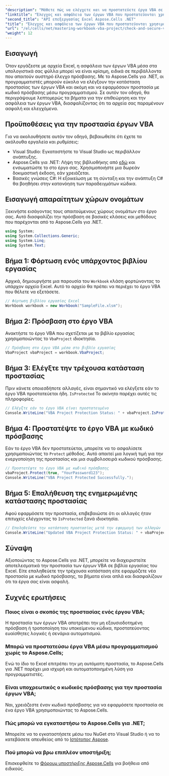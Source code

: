 ```yaml
---
"description": "Μάθετε πώς να ελέγχετε και να προστατεύετε έργα VBA σε αρχεία Excel μέσω προγραμματισμού χρησιμοποιώντας το Aspose.Cells για .NET. Οδηγός βήμα προς βήμα με πλήρη παραδείγματα κώδικα."
"linktitle": "Έλεγχος και ασφάλεια των έργων VBA που προστατεύονται χρησιμοποιώντας το Aspose.Cells"
"second_title": "API επεξεργασίας Excel Aspose.Cells .NET"
"title": "Έλεγχος και ασφάλεια των έργων VBA που προστατεύονται χρησιμοποιώντας το Aspose.Cells"
"url": "/el/cells/net/mastering-workbook-vba-project/check-and-secure-vba-projects-is-protected/"
"weight": 12
---
```


## Εισαγωγή

Όταν εργάζεστε με αρχεία Excel, η ασφάλεια των έργων VBA μέσα στα υπολογιστικά σας φύλλα μπορεί να είναι κρίσιμη, ειδικά σε περιβάλλοντα που απαιτούν αυστηρό έλεγχο πρόσβασης. Με το Aspose.Cells για .NET, οι προγραμματιστές μπορούν εύκολα να ελέγξουν την κατάσταση προστασίας των έργων VBA και ακόμη και να εφαρμόσουν προστασία με κωδικό πρόσβασης μέσω προγραμματισμού. Σε αυτόν τον οδηγό, θα περιγράψουμε λεπτομερώς τα βήματα για την επιθεώρηση και την ασφάλεια των έργων VBA, διασφαλίζοντας ότι τα αρχεία σας παραμένουν ασφαλή και ελεγχόμενα.

## Προϋποθέσεις για την προστασία έργων VBA

Για να ακολουθήσετε αυτόν τον οδηγό, βεβαιωθείτε ότι έχετε τα ακόλουθα εργαλεία και ρυθμίσεις:

- Visual Studio: Εγκαταστήστε το Visual Studio ως περιβάλλον ανάπτυξης.
- Aspose.Cells για .NET: Λήψη της βιβλιοθήκης από [εδώ](https://releases.aspose.com/cells/net/) και ενσωματώστε το στο έργο σας. Χρησιμοποιήστε μια δωρεάν δοκιμαστική έκδοση, εάν χρειάζεται.
- Βασικές γνώσεις C#: Η εξοικείωση με τη σύνταξη και την ανάπτυξη C# θα βοηθήσει στην κατανόηση των παραδειγμάτων κώδικα.

## Εισαγωγή απαραίτητων χώρων ονομάτων

Ξεκινήστε εισάγοντας τους απαιτούμενους χώρους ονομάτων στο έργο σας. Αυτό διασφαλίζει την πρόσβαση σε βασικές κλάσεις και μεθόδους που παρέχονται από το Aspose.Cells για .NET.

```csharp
using System;
using System.Collections.Generic;
using System.Linq;
using System.Text;
```

## Βήμα 1: Φόρτωση ενός υπάρχοντος βιβλίου εργασίας

Αρχικά, δημιουργήστε μια παρουσία του `Workbook` κλάση φορτώνοντας το υπάρχον αρχείο Excel. Αυτό το αρχείο θα πρέπει να περιέχει το έργο VBA που θέλετε να εξετάσετε.

```csharp
// Φόρτωση βιβλίου εργασίας Excel
Workbook workbook = new Workbook("SampleFile.xlsm");
```

## Βήμα 2: Πρόσβαση στο έργο VBA

Ανακτήστε το έργο VBA που σχετίζεται με το βιβλίο εργασίας χρησιμοποιώντας το `VbaProject` ιδιοκτησία.

```csharp
// Πρόσβαση στο έργο VBA μέσα στο βιβλίο εργασίας
VbaProject vbaProject = workbook.VbaProject;
```

## Βήμα 3: Ελέγξτε την τρέχουσα κατάσταση προστασίας

Πριν κάνετε οποιεσδήποτε αλλαγές, είναι σημαντικό να ελέγξετε εάν το έργο VBA προστατεύεται ήδη. `IsProtected` Το ακίνητο παρέχει αυτές τις πληροφορίες.

```csharp
// Ελέγξτε εάν το έργο VBA είναι προστατευμένο
Console.WriteLine("VBA Project Protection Status: " + vbaProject.IsProtected);
```

## Βήμα 4: Προστατέψτε το έργο VBA με κωδικό πρόσβασης

Εάν το έργο VBA δεν προστατεύεται, μπορείτε να το ασφαλίσετε χρησιμοποιώντας το `Protect` μέθοδος. Αυτό απαιτεί μια λογική τιμή για την ενεργοποίηση της προστασίας και μια συμβολοσειρά κωδικού πρόσβασης.

```csharp
// Προστατέψτε το έργο VBA με κωδικό πρόσβασης
vbaProject.Protect(true, "YourPassword123");
Console.WriteLine("VBA Project Protected Successfully.");
```

## Βήμα 5: Επαλήθευση της ενημερωμένης κατάστασης προστασίας

Αφού εφαρμόσετε την προστασία, επιβεβαιώστε ότι οι αλλαγές ήταν επιτυχείς ελέγχοντας το `IsProtected` ξανά ιδιοκτησία.

```csharp
// Επαληθεύστε την κατάσταση προστασίας μετά την εφαρμογή των αλλαγών
Console.WriteLine("Updated VBA Project Protection Status: " + vbaProject.IsProtected);
```

## Σύναψη

Αξιοποιώντας το Aspose.Cells για .NET, μπορείτε να διαχειριστείτε αποτελεσματικά την προστασία των έργων VBA σε βιβλία εργασίας του Excel. Είτε επαληθεύετε την τρέχουσα κατάσταση είτε εφαρμόζετε νέα προστασία με κωδικό πρόσβασης, τα βήματα είναι απλά και διασφαλίζουν ότι τα έργα σας είναι ασφαλή.

## Συχνές ερωτήσεις

### Ποιος είναι ο σκοπός της προστασίας ενός έργου VBA;
Η προστασία των έργων VBA αποτρέπει την μη εξουσιοδοτημένη πρόσβαση ή τροποποίηση του υποκείμενου κώδικα, προστατεύοντας ευαίσθητες λογικές ή σενάρια αυτοματισμού.

### Μπορώ να προστατεύσω έργα VBA μέσω προγραμματισμού χωρίς το Aspose.Cells;
Ενώ το ίδιο το Excel επιτρέπει την μη αυτόματη προστασία, το Aspose.Cells για .NET παρέχει μια ισχυρή και αυτοματοποιημένη λύση για προγραμματιστές.

### Είναι υποχρεωτικός ο κωδικός πρόσβασης για την προστασία έργων VBA;
Ναι, χρειάζεστε έναν κωδικό πρόσβασης για να εφαρμόσετε προστασία σε ένα έργο VBA χρησιμοποιώντας το Aspose.Cells.

### Πώς μπορώ να εγκαταστήσω το Aspose.Cells για .NET;
Μπορείτε να το εγκαταστήσετε μέσω του NuGet στο Visual Studio ή να το κατεβάσετε απευθείας από το [Ιστότοπος Aspose](https://releases.aspose.com/cells/net/).

### Πού μπορώ να βρω επιπλέον υποστήριξη;
Επισκεφθείτε το [Φόρουμ υποστήριξης Aspose.Cells](https://forum.aspose.com/c/cells/9) για βοήθεια από ειδικούς.